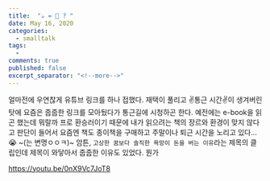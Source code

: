 ```yaml
---
title:  "☕️ = 🐴 ? " 
date: May 16, 2020
categories:
  - smalltalk
tags:
  - 
comments: true
published: false
excerpt_separator: "<!--more-->"
---
```


얼마전에 우연찮게 유튜브 링크를 하나 접했다. 재택이 풀리고 ✌️통근 시간✌️이 생겨버린 탓에 요즘은 줍줍한 링크를 모아뒀다가 통근길에 시청하곤 한다. 예전에는 e-book을 읽곤 했는데 뭐랄까 프로 환승러이기 때문에 내가 읽으려는 책의 장르와 환경이 맞지 않다고 판단이 들어서 요즘엔 책도 종이책을 구매하고 주말이나 퇴근 시간을 노리고 있다...😭 ~(는 변명ㅇㅇㅋ)~ 암튼, `고상한 꿈보다 솔직한 욕망이 돈을 버는 이유`라는 제목의 클립인데 제목이 와닿아서 줍줍한 이유도 있었다. 뭔가 


https://youtu.be/0nX9Vc7JoT8 
